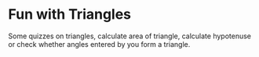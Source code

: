 # Fun with Triangles
Some quizzes on triangles, calculate area of triangle, calculate hypotenuse or check whether angles entered by you form a triangle.
